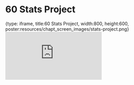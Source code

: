 # 60 Stats Project
 
{type: iframe, title:60 Stats Project, width:800, height:600, poster:resources/chapt_screen_images/stats-project.png}
![](https://datatrail-jhu.github.io/DataTrail_ReOrg/no_toc/stats-project.html)
 

 
